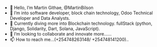 - 👋 Hello, I’m Martin Githae, @MartinBilson
- 👀 I’m into software developer, block chain technology, Odoo Technical Developer and Data Analysts.
- 🌱 Currently diving more into Blockchain technology.  fullStack (python, Django, Solidarity, Dart, Solana, JavaScript).
- 💞️ I’m looking to collaborate and innovate more...... 
- 📫 How to reach me...(+254748263148/ +254748141200)..

<!---
MartinBilson/MartinBilson is a ✨ special ✨ repository because its `README.md` (this file) appears on your GitHub profile.
You can click the Preview link to take a look at your changes.
--->

